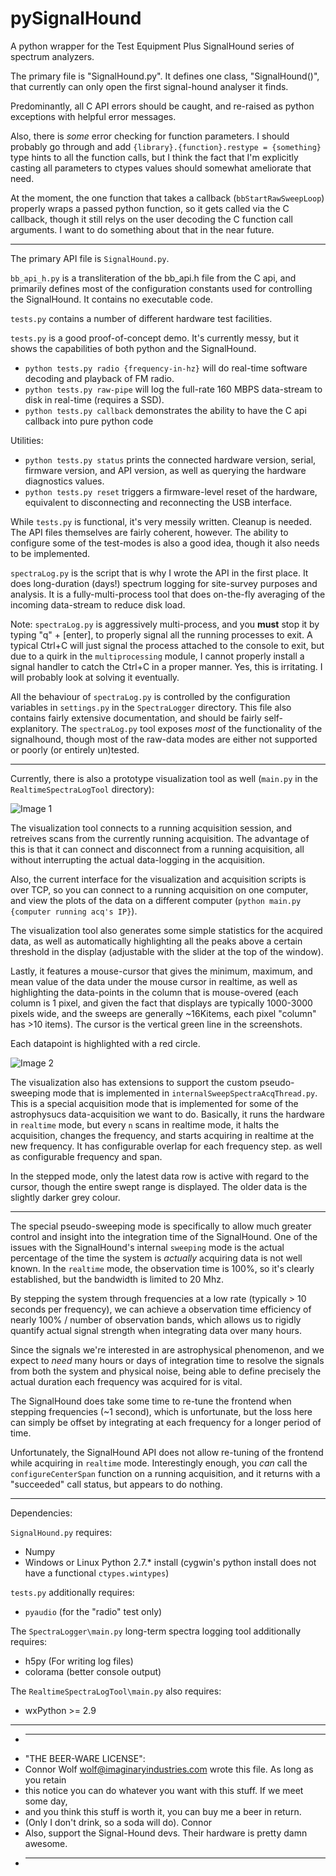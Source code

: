 pySignalHound
=============

A python wrapper for the Test Equipment Plus SignalHound series of spectrum analyzers.

The primary file is "SignalHound.py". It defines one class, "SignalHound()", that currently can only open the first signal-hound analyser it finds.

Predominantly, all C API errors should be caught, and re-raised as python exceptions with helpful error messages.

Also, there is *some* error checking for function parameters. I should probably go through and add `{library}.{function}.restype = {something}` type hints to all the function calls, but I think the fact that I'm explicitly casting all parameters to ctypes values should somewhat ameliorate that need.

At the moment, the one function that takes a callback (`bbStartRawSweepLoop`) properly wraps a passed python function, so it gets called via the C callback,
though it still relys on the user decoding the C function call arguments. I want to do something about that in the near future.


---

The primary API file is `SignalHound.py`.

`bb_api_h.py` is a transliteration of the bb_api.h file from the C api, and primarily defines most of the configuration constants used for controlling the SignalHound. It contains no executable code.

`tests.py` contains a number of different hardware test facilities.

`tests.py` is a good proof-of-concept demo. It's currently messy, but it shows the capabilities of both python and the SignalHound.

 - `python tests.py radio {frequency-in-hz}` will do real-time software decoding and playback of FM radio.
 - `python tests.py raw-pipe` will log the full-rate 160 MBPS data-stream to disk in real-time (requires a SSD).
 - `python tests.py callback` demonstrates the ability to have the C api callback into pure python code

 Utilities:
 - `python tests.py status` prints the connected hardware version, serial, firmware version, and API version, as well as querying the hardware diagnostics values.
 - `python tests.py reset` triggers a firmware-level reset of the hardware, equivalent to disconnecting and reconnecting the USB interface.

While `tests.py` is functional, it's very messily written. Cleanup is needed. The API files themselves are fairly coherent, however.
The ability to configure some of the test-modes is also a good idea, though it also needs to be implemented.

`spectraLog.py` is the script that is why I wrote the API in the first place. It does long-duration (days!) spectrum logging for site-survey purposes and analysis. It is a fully-multi-process tool that does on-the-fly averaging of the incoming data-stream to reduce disk load.

Note: `spectraLog.py` is aggressively multi-process, and you **must** stop it by typing "q" + \[enter\], to properly signal all the running processes to exit. A typical Ctrl+C will just signal the process attached to the console to exit, but due to a quirk in the `multiprocessing` module, I cannot properly install a signal handler to catch the Ctrl+C in a proper manner. Yes, this is irritating. I will probably look at solving it eventually.

All the behaviour of `spectraLog.py` is controlled by the configuration variables in `settings.py` in the `SpectraLogger` directory. This file also contains fairly extensive documentation, and should be fairly self-explanitory. The `spectraLog.py` tool exposes *most* of the functionality of the signalhound, though most of the raw-data modes are either not supported or poorly (or entirely un)tested.


---

Currently, there is also a prototype visualization tool as well (`main.py` in the `RealtimeSpectraLogTool` directory):

![Image 1](http://fake-name.github.io/pySignalHound/img/Demo1.png)

The visualization tool connects to a running acquisition session, and retreives scans from the currently running acquisition. The advantage of this is that it can connect and disconnect from a running acquisition, all without interrupting the actual data-logging in the acquisition.

Also, the current interface for the visualization and acquisition scripts is over TCP, so you can connect to a running acquisition on one computer, and view the plots of the data on a different computer (`python main.py {computer running acq's IP}`).

The visualization tool also generates some simple statistics for the  acquired data, as well as automatically highlighting all the peaks above a certain threshold in the display (adjustable with the slider at the top of the window).

Lastly, it features a mouse-cursor that gives the minimum, maximum, and mean value of the data under the mouse cursor in realtime, as well as highlighting the data-points in the column that is mouse-overed (each column is 1 pixel, and given the fact that displays are typically 1000-3000 pixels wide, and the sweeps are generally ~16Kitems, each pixel "column" has >10 items).
The cursor is the vertical green line in the screenshots.

Each datapoint is highlighted with a red circle.

![Image 2](http://fake-name.github.io/pySignalHound/img/Demo2.png)

The visualization also has extensions to support the custom pseudo-sweeping mode that is implemented in `internalSweepSpectraAcqThread.py`. This is a special acquisition mode that is implemented for some of the astrophysucs data-acquisition we want to do. Basically, it runs the hardware in `realtime` mode, but every `n` scans in realtime mode, it halts the acquisition, changes the frequency, and starts acquiring in realtime at the new frequency. It has configurable overlap for each frequency step. as well as configurable frequency and span.

In the stepped mode, only the latest data row is active with regard to the cursor, though the entire swept range is displayed. The older data is the slightly darker grey colour.

---

The special pseudo-sweeping mode is specifically to allow much greater control and insight into the integration time of the SignalHound. One of the issues with the SignalHound's internal `sweeping` mode is the actual percentage of the time the system is *actually* acquiring data is not well known. In the `realtime` mode, the observation time is 100%, so it's clearly established, but the bandwidth is limited to 20 Mhz.

By stepping the system through frequencies at a low rate (typically > 10 seconds per frequency), we can achieve a observation time efficiency of nearly 100% / number of observation bands, which allows us to rigidly quantify actual signal strength when integrating data over many hours.

Since the signals we're interested in are astrophysical phenomenon, and we expect to *need* many hours or days of integration time to resolve the signals from both the system and physical noise, being able to define precisely the actual duration each frequency was acquired for is vital.

The SignalHound does take some time to re-tune the frontend when stepping frequencies (~1 second), which is unfortunate, but the loss here can simply be offset by integrating at each frequency for a longer period of time.

Unfortunately, the SignalHound API does not allow re-tuning of the frontend while acquiring in `realtime` mode. Interestingly enough, you *can* call the `configureCenterSpan` function on a running acquisition, and it returns with a "succeeded" call status, but appears to do nothing.

---

Dependencies:

`SignalHound.py` requires:
 - Numpy
 - Windows or Linux Python 2.7.* install (cygwin's python install does not have a functional `ctypes.wintypes`)

`tests.py` additionally requires:
 - `pyaudio` (for the "radio" test only)

The `SpectraLogger\main.py` long-term spectra logging tool additionally requires:
 - h5py  (For writing log files)
 - colorama  (better console output)

The `RealtimeSpectraLogTool\main.py` also requires:
 - wxPython >= 2.9

---


* ----------------------------------------------------------------------------
* "THE BEER-WARE LICENSE":
* Connor Wolf <wolf@imaginaryindustries.com> wrote this file. As long as you retain
* this notice you can do whatever you want with this stuff. If we meet some day,
* and you think this stuff is worth it, you can buy me a beer in return.
* (Only I don't drink, so a soda will do). Connor
* Also, support the Signal-Hound devs. Their hardware is pretty damn awesome.
* ----------------------------------------------------------------------------
